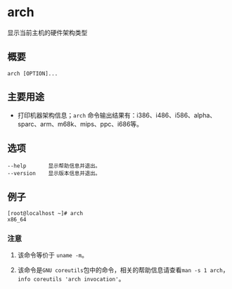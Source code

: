 arch
===

显示当前主机的硬件架构类型

## 概要

```
arch [OPTION]...
```

## 主要用途

- 打印机器架构信息；`arch` 命令输出结果有：i386、i486、i586、alpha、sparc、arm、m68k、mips、ppc、i686等。

## 选项

```
--help       显示帮助信息并退出。
--version    显示版本信息并退出。
```

## 例子

```
[root@localhost ~]# arch
x86_64
```

### 注意

1. 该命令等价于 `uname -m`。

2. 该命令是`GNU coreutils`包中的命令，相关的帮助信息请查看`man -s 1 arch`，`info coreutils 'arch invocation'`。


